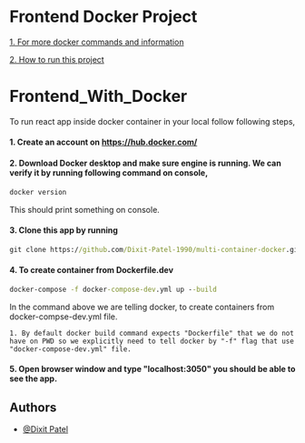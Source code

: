 
# Frontend Docker Project


[1. For more docker commands and information](https://github.com/Dixit-Patel-1990/Docker)

[2. How to run this project](#Frontend_With_Docker)

<!-- [3. Jenkins file to build, test and deploy code to docker hub](https://github.com/Dixit-Patel-1990/Frontend/blob/main/Jenkinsfile) -->

# Frontend_With_Docker

To run react app inside docker container in your local follow following steps,

#### 1. Create an account on https://hub.docker.com/

#### 2. Download Docker desktop and make sure engine is running. We can verify it by running following command on console,
```cmd
docker version
```
This should print something on console.

#### 3. Clone this app by running
```cmd
git clone https://github.com/Dixit-Patel-1990/multi-container-docker.git
```

#### 4. To create container from Dockerfile.dev
```cmd
docker-compose -f docker-compose-dev.yml up --build
```

In the command above we are telling docker, to create containers from docker-compse-dev.yml file.

    1. By default docker build command expects "Dockerfile" that we do not have on PWD so we explicitly need to tell docker by "-f" flag that use "docker-compose-dev.yml" file.

#### 5. Open browser window and type "localhost:3050" you should be able to see the app.


## Authors
- [@Dixit Patel](https://github.com/Dixit-Patel-1990/Docker)
